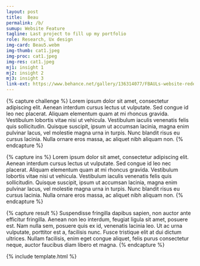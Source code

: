 ```yaml
---
layout: post
title:  Beau
permalink: /b/
sumup: Website Feature
tagline: Last project to fill up my portfolio
role: Research, Ux design
img-card: Beau5.webm
img-thumb: cat1.jpeg
img-proc: cat1.jpeg
img-res: cat1.jpeg
mj1: insight 1
mj2: insight 2
mj3: insight 3
link-ext: https://www.behance.net/gallery/136314077/FBAULs-website-redesign-UXUI-Design
---
```



{% capture challenge %}
    Lorem ipsum dolor sit amet, consectetur adipiscing elit. Aenean interdum cursus lectus ut vulputate. Sed congue id leo nec placerat. Aliquam elementum quam at mi rhoncus gravida. Vestibulum lobortis vitae nisi ut vehicula. Vestibulum iaculis venenatis felis quis sollicitudin. Quisque suscipit, ipsum ut accumsan lacinia, magna enim pulvinar lacus, vel molestie magna urna in turpis. Nunc blandit risus eu cursus lacinia. Nulla ornare eros massa, ac aliquet nibh aliquam non.
{% endcapture %}                

{% capture ins %}
    Lorem ipsum dolor sit amet, consectetur adipiscing elit. Aenean interdum cursus lectus ut vulputate. Sed congue id leo nec placerat. Aliquam elementum quam at mi rhoncus gravida. Vestibulum lobortis vitae nisi ut vehicula. Vestibulum iaculis venenatis felis quis sollicitudin. Quisque suscipit, ipsum ut accumsan lacinia, magna enim pulvinar lacus, vel molestie magna urna in turpis. Nunc blandit risus eu cursus lacinia. Nulla ornare eros massa, ac aliquet nibh aliquam non.
{% endcapture %}


{% capture result %}
    Suspendisse fringilla dapibus sapien, non auctor ante efficitur fringilla. Aenean non leo interdum, feugiat ligula sit amet, posuere est. Nam nulla sem, posuere quis ex id, venenatis lacinia leo. Ut ac urna vulputate, porttitor est a, facilisis nunc. Fusce tristique elit at dui dictum ultrices. Nullam facilisis, enim eget congue aliquet, felis purus consectetur neque, auctor faucibus diam libero et magna. 
{% endcapture %}

{% include template.html %}
